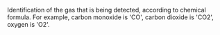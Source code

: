 ﻿Identification of the gas that is being detected, according to chemical formula.  For example, carbon monoxide is 'CO', carbon dioxide is 'CO2', oxygen is 'O2'.
